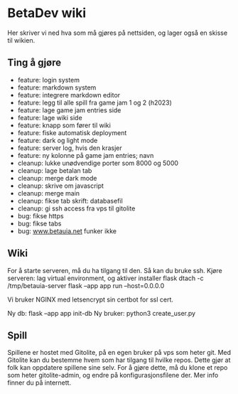 # BetaDev wiki

Her skriver vi ned hva som må gjøres på nettsiden, og lager også en skisse til wikien.

## Ting å gjøre

- feature: login system
- feature: markdown system 
- feature: integrere markdown editor
- feature: legg til alle spill fra game jam 1 og 2 (h2023)
- feature: lage game jam entries side
- feature: lage wiki side
- feature: knapp som fører til wiki
- feature: fiske automatisk deployment
- feature: dark og light mode
- feature: server log, hvis den krasjer
- feature: ny kolonne på game jam entries; navn
- cleanup: lukke unødvendige porter som 8000 og 5000
- cleanup: lage betalan tab
- cleanup: merge dark mode
- cleanup: skrive om javascript
- cleanup: merge main
- cleanup: fikse tab skrift: databasefil
- cleanup: gi ssh access fra vps til gitolite
- bug: fikse https
- bug: fikse tabs
- bug: www.betauia.net funker ikke

## Wiki
For å starte serveren, må du ha tilgang til den. Så kan du bruke ssh. 
Kjøre serveren: 
lag virtual environment, og aktiver
installer flask
dtach -c /tmp/betauia-server flask –app app run –host=0.0.0.0

Vi bruker NGINX med letsencrypt sin certbot for ssl cert. 

Ny db: flask –app app init-db
Ny bruker: python3 create_user.py <username> <password>

## Spill
Spillene er hostet med Gitolite, på en egen bruker på vps som heter git. Med Gitolite kan du bestemme hvem som har tilgang til hvilke repos. Dette gjør at folk kan oppdatere spillene sine selv. For å gjøre dette, må du klone et repo som heter gitolite-admin, og endre på konfigurasjonsfilene der. Mer info finner du på internett.
